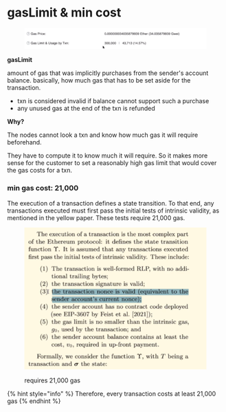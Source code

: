 # gasLimit & min cost

<figure><img src="../.gitbook/assets/image (101).png" alt=""><figcaption></figcaption></figure>

**gasLimit**

&#x20;amount of gas that was implicitly purchases from the sender's account balance. basically, how much gas that has to be set aside for the transaction.

* txn is considered invalid if balance cannot support such a purchase
* any unused gas at the end of the txn is refunded

**Why?**

The nodes cannot look a txn and know how much gas it will require beforehand.&#x20;

They have to compute it to know much it will require. So it makes more sense for the customer to set a reasonably high gas limit that would cover the gas costs for a txn.&#x20;

### min gas cost: 21,000

The execution of a transaction defines a state transition. To that end, any transactions executed must first pass the initial tests of intrinsic validity, as mentioned in the yellow paper. These tests require 21,000 gas.

<figure><img src="../.gitbook/assets/image (75).png" alt=""><figcaption><p>requires 21,000 gas</p></figcaption></figure>

{% hint style="info" %}
Therefore, every transaction costs at least 21,000 gas
{% endhint %}
